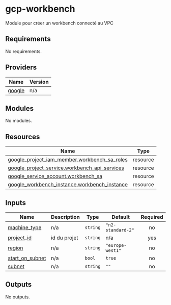 # gcp-workbench
Module pour créer un workbench connecté au VPC

<!-- BEGIN_TF_DOCS -->
## Requirements

No requirements.

## Providers

| Name | Version |
|------|---------|
| <a name="provider_google"></a> [google](#provider\_google) | n/a |

## Modules

No modules.

## Resources

| Name | Type |
|------|------|
| [google_project_iam_member.workbench_sa_roles](https://registry.terraform.io/providers/hashicorp/google/latest/docs/resources/project_iam_member) | resource |
| [google_project_service.workbench_api_services](https://registry.terraform.io/providers/hashicorp/google/latest/docs/resources/project_service) | resource |
| [google_service_account.workbench_sa](https://registry.terraform.io/providers/hashicorp/google/latest/docs/resources/service_account) | resource |
| [google_workbench_instance.workbench_instance](https://registry.terraform.io/providers/hashicorp/google/latest/docs/resources/workbench_instance) | resource |

## Inputs

| Name | Description | Type | Default | Required |
|------|-------------|------|---------|:--------:|
| <a name="input_machine_type"></a> [machine\_type](#input\_machine\_type) | n/a | `string` | `"n2-standard-2"` | no |
| <a name="input_project_id"></a> [project\_id](#input\_project\_id) | id du projet | `string` | n/a | yes |
| <a name="input_region"></a> [region](#input\_region) | n/a | `string` | `"europe-west1"` | no |
| <a name="input_start_on_subnet"></a> [start\_on\_subnet](#input\_start\_on\_subnet) | n/a | `bool` | `true` | no |
| <a name="input_subnet"></a> [subnet](#input\_subnet) | n/a | `string` | `""` | no |

## Outputs

No outputs.
<!-- END_TF_DOCS -->